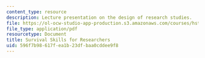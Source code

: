 ```yaml
---
content_type: resource
description: Lecture presentation on the design of research studies.
file: https://ol-ocw-studio-app-production.s3.amazonaws.com/courses/hst-502-survival-skills-for-researchers-the-responsible-conduct-of-research-spring-2003/596f7b98617fea1b23dfbaa0cddee9f8_3bstudydesign.pdf
file_type: application/pdf
resourcetype: Document
title: Survival Skills for Researchers
uid: 596f7b98-617f-ea1b-23df-baa0cddee9f8
---
```

